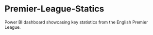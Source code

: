 # Premier-League-Statics
Power BI dashboard showcasing key statistics from the English Premier League.
